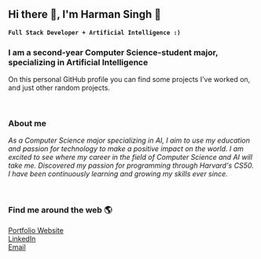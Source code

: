 ## Hi there 👋, I'm Harman Singh 🍕

**`Full Stack Developer + Artificial Intelligence :)`**

### I am a second-year Computer Science-student major, specializing in Artificial Intelligence

On this personal GitHub profile you can find some projects I've worked on, and just other random projects.

&nbsp;

### About me

*As a Computer Science major specializing in AI, I aim to use my education and passion for technology to make a positive impact on the world. I am excited to see where my career in the field of Computer Science and AI will take me.
Discovered my passion for programming through Harvard's CS50. I have been continuously learning and growing my skills ever since.*

<!-- ![HelloWorld](https://raw.githubusercontent.com/sagar-viradiya/sagar-viradiya/master/resources/banner.png)

![Profile views](https://gpvc.arturio.dev/Harmxn02) -->

&nbsp;

### Find me around the web 🌎

[Portfolio Website](https://harmanpsingh.netlify.app/)  
[LinkedIn](https://www.linkedin.com/in/harmanpnahal/)  
[Email](mailto:harman.pnahal@gmail.com)  

&nbsp;

<!-- [![Top Langs](https://github-readme-stats.vercel.app/api/top-langs/?username=Harmxn02)](https://github.com/anuraghazra/github-readme-stats) -->

&nbsp;

<!-- ## Statistics 📝:
![GitHub metrics](https://metrics.lecoq.io/Harmxn02)   -->

<!-- 
https://dev.to/github/10-standout-github-profile-readmes-h2o -->

<!-- https://arturssmirnovs.github.io/github-profile-readme-generator/ -->

<!-- https://dev.to/github/10-standout-github-profile-readmes-h2o -->